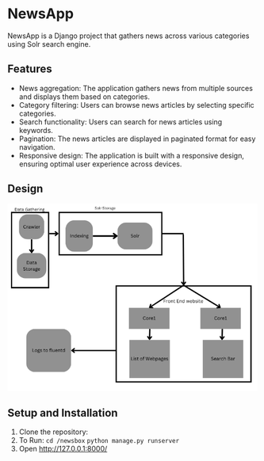 # NewsApp

NewsApp is a Django project that gathers news across various categories using Solr search engine.

## Features

- News aggregation: The application gathers news from multiple sources and displays them based on categories.
- Category filtering: Users can browse news articles by selecting specific categories.
- Search functionality: Users can search for news articles using keywords.
- Pagination: The news articles are displayed in paginated format for easy navigation.
- Responsive design: The application is built with a responsive design, ensuring optimal user experience across devices.

## Design
![Architecture Diagram](newsbox/architecture.png)


## Setup and Installation

1. Clone the repository:
2. To Run:
   `cd /newsbox`
   `python manage.py runserver`
3. Open http://127.0.0.1:8000/


